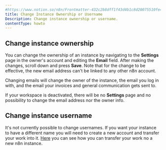 ```yaml
---
#https://www.notion.so/n8n/Frontmatter-432c2b8dff1f43d4b1c8d20075510fe4
title: Change Instance Ownership or Username
Description: Change instance ownership or username.
contentType: howto
---
```


## Change instance ownership

You can change the ownership of an instance by navigating to the **Settings** page in the owner's account and editing the **Email** field. After making the changes, scroll down and press **Save**.
Note that for the change to be effective, the new email address can't be linked to any other n8n account.

Changing emails will change the owner of the instance, the email you log in with, and the email your invoices and general communication gets sent to.

If your workspace is deactivated, there will be no **Settings** page and no possibility to change the email address nor the owner info.

## Change instance username

It's not currently possible to change usernames.
If you want your instance to have a different name you will need to create a new account and transfer your work into it. [Here](https://docs.n8n.io/workflows/export-import/) you can see how you can transfer your work no a new n8n instance.
